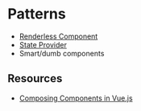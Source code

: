 # Patterns

- [Renderless Component](./renderless-component.md)
- [State Provider](./state-provider/readme.md)
- Smart/dumb components

## Resources

- [Composing Components in Vue.js](https://dulisz.com/blog/composing-components-in-vue-js/)
